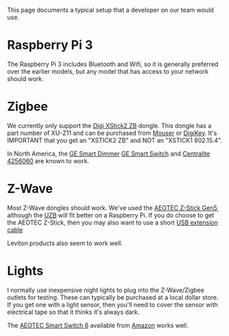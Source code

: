 This page documents a typical setup that a developer on our team would use.

# Raspberry Pi 3

The Raspberry Pi 3 includes Bluetooth and Wifi, so it is generally preferred over the earlier models, but any model that has access to your network should work.

# Zigbee

We currently only support the [Digi XStick2 ZB](https://www.digi.com/products/xbee-rf-solutions/boxed-rf-modems-adapters/xstick) dongle. This dongle has a part number of XU-Z11 and can be purchased from [Mouser](http://www.mouser.com/search/ProductDetail.aspx?R=0virtualkey0virtualkeyXU-Z11) or [DigiKey](https://www.digikey.com/product-detail/en/digi-international/XU-Z11/602-1144-ND/2199598). It's IMPORTANT that you get an "XSTICK2 ZB" and NOT an "XSTICK1 802.15.4".

In North America, the [GE Smart Dimmer](https://byjasco.com/products/ge-zigbee-plug-smart-dimmer) [GE Smart Switch](https://byjasco.com/products/ge-zigbee-plug-smart-switch) and [Centralite 4256060](https://www.amazon.com/CentraLite-Lighting-Control-Zigbee-4256050-ZHAC/dp/B00IUMU1RM) are known to work.

# Z-Wave

Most Z-Wave dongles should work. We've used the [AEOTEC Z-Stick Gen5](https://www.amazon.com/Aeotec-Aeon-Labs-ZW090-Stick/dp/B00X0AWA6E), although the [UZB](http://www.zwaveproducts.com/shop/controllers/z-wave-software-controllers/z-wave-plus-usb-controller) will fit better on a Raspberry Pi. If you do choose to get the AEOTEC Z-Stick, then you may also want to use a short [USB extension cable](https://www.amazon.com/Pack-15cm-Adjustable-Flexible-Extension/dp/B01GA1GKYW/)

Leviton products also seem to work well.

# Lights

I normally use inexpensive night lights to plug into the Z-Wave/Zigbee outlets for testing. These can typically be purchased at a local dollar store. If you get one with a light sensor, then you'll need to cover the sensor with electrical tape so that it thinks it's always dark.

The [AEOTEC Smart Switch 6](http://aeotec.com/z-wave-plug-in-switch) available from [Amazon](https://www.amazon.com/Aeotec-Aeon-Labs-ZW096-Switch/dp/B00VQISOCG/) works well.